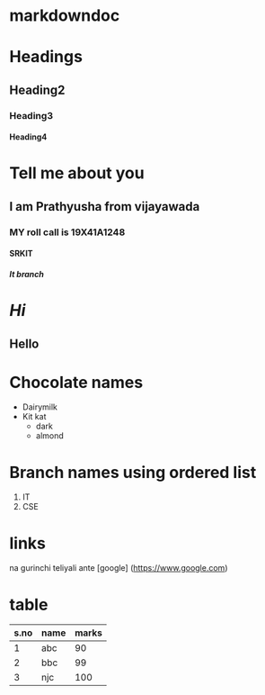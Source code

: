 # markdowndoc

# Headings
## Heading2
### Heading3
#### Heading4

# Tell me about you
## I am Prathyusha from vijayawada
### MY roll call is 19X41A1248
#### SRKIT
##### It branch

# *Hi*
## **Hello**

# Chocolate names
* Dairymilk
* Kit kat
     * dark
     * almond
     
     
     
# Branch names using ordered list 
1. IT
2. CSE


# links
na gurinchi teliyali ante [google]
(https://www.google.com)

# table


s.no|name|marks
-----|-------|-------
1|abc|90
2|bbc|99
3|njc|100
